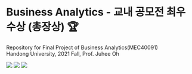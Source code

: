# Business Analytics - 교내 공모전 최우수상 (총장상) 🏆
Repository for Final Project of Business Analytics(MEC40091) <br/>
Handong University, 2021 Fall, Prof. Juhee Oh 

<img src="https://img.shields.io/badge/R-green?style=flat&logo=R&logoColor=276DC3"/> <img src="https://img.shields.io/badge/RStudio-red?style=flat&logo=RStudio&logoColor=75AADB"/> <img src="https://img.shields.io/badge/Excel-yellow?style=flat&logo=Microsoft Excel&logoColor=217346"/> 

